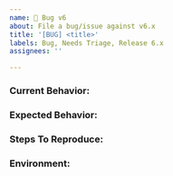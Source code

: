 ```yaml
---
name: 🐞 Bug v6
about: File a bug/issue against v6.x
title: '[BUG] <title>'
labels: Bug, Needs Triage, Release 6.x
assignees: ''

---
```


<!--
Note: Please search to see if an issue already exists for your problem: https://github.com/npm/cli/issues
-->

### Current Behavior:
<!-- ex. a clear & concise description of what you're experiencing. -->

### Expected Behavior:
<!-- ex. a clear & concise description of what you expected to happen. -->

### Steps To Reproduce:
<!--
ex. steps to reproduce the behavior:
1. In this environment...
2. With this config...
3. Run '...'
4. See error...
-->

### Environment:
<!--
ex.
- OS: Ubuntu 20.04
- Node: 13.14.0
- npm: 6.4.12
-->
